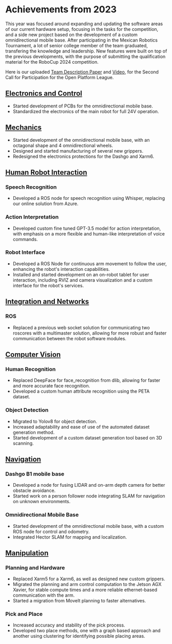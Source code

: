 # Achievements from 2023

This year was focused around expanding and updating the software areas of our current hardware setup, focusing in the tasks for the competition, and a side new project based on the development of a custom omnidirectional mobile base.
After participating in the Mexican Robotics Tournament, a lot of senior college member of the team graduated, transfering the knowledge and leadership. New features were built on top of the previous developments, with the purpose of submitting the qualification material for the RoboCup 2024 competition.

Here is our uploaded [Team Description Paper](https://athome.robocup.org/wp-content/uploads/OPL-RoBorregosTDP2023.pdf) and [Video](https://www.youtube.com/watch?v=rPmSxZlzO78), for the Second Call for Participation for the Open Platform League.

## [Electronics and Control](Electronics%20and%20Control/index.md)
- Started development of PCBs for the omnidirectional mobile base.
- Standardized the electronics of the main robot for full 24V operation.

## [Mechanics](Mechanics/index.md)
- Started development of the omnidirectional mobile base, with an octagonal shape and 4 omnidirectional wheels.
- Designed and started manufacturing of several new grippers.
- Redesigned the electronics protections for the Dashgo and Xarm6.

## [Human Robot Interaction](Human%20Robot%20Interaction/index.md)
### Speech Recognition
- Developed a ROS node for speech recognition using Whisper, replacing our online solution from Azure.

### Action Interpretation
- Developed custom fine tuned GPT-3.5 model for action interpretation, with emphasis on a more flexible and human-like interpretation of voice commands.

### Robot Interface
- Developed a ROS Node for continuous arm movement to follow the user, enhancing the robot's interaction capabilities.
- Installed and started development on an on-robot tablet for user interaction, including RVIZ and camera visualization and a custom interface for the robot's services.

## [Integration and Networks](Integration%20and%20Networks/index.md)
### ROS
- Replaced a previous web socket solution for communicating two roscores with a multimaster solution, allowing for more robust and faster communication between the robot software modules.

## [Computer Vision](Computer%20Vision/index.md)
### Human Recognition
- Replaced DeepFace for face_recognition from dlib, allowing for faster and more accurate face recognition.
- Developed a custom human attribute recognition using the PETA dataset.
  
### Object Detection
- Migrated to Yolov8 for object detection.
- Increased adaptability and ease of use of the automated dataset generation method.
- Started development of a custom dataset generation tool based on 3D scanning.

## [Navigation](Navigation/index.md)
### Dashgo B1 mobile base
- Developed a node for fusing LIDAR and on-arm depth camera for better obstacle avoidance.
- Started work on a person follower node integrating SLAM for navigation on unknown environments.

### Omnidirectional Mobile Base
- Started development of the omnidirectional mobile base, with a custom ROS node for control and odometry.
- Integrated Hector SLAM for mapping and localization.

## [Manipulation](Manipulation/index.md)
### Planning and Hardware
- Replaced Xarm5 for a Xarm6, as well as designed new custom grippers.
- Migrated the planning and arm control computation to the Jetson AGX Xavier, for stable compute times and a more reliable ethernet-based communication with the arm.
- Started a migration from MoveIt planning to faster alternatives.

### Pick and Place
- Increased accuracy and stability of the pick process.
- Developed two place methods, one with a graph based approach and another using clustering for identifying possible placing areas.
